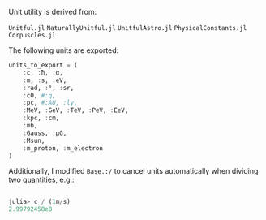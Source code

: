 

Unit utility is derived from:

`Unitful.jl`
`NaturallyUnitful.jl`
`UnitfulAstro.jl`
`PhysicalConstants.jl`
`Corpuscles.jl`

The following units are exported:

```julia
units_to_export = (
    :c, :ħ, :α,
    :m, :s, :eV,
    :rad, :°, :sr,
    :c0, #:q, 
    :pc, #:AU, :ly, 
    :MeV, :GeV, :TeV, :PeV, :EeV,
    :kpc, :cm, 
    :mb,
    :Gauss, :μG,
    :Msun,
    :m_proton, :m_electron
)
```

Additionally, I modified `Base.:/` to cancel units automatically when dividing two quantities, e.g.:

```julia

julia> c / (1m/s)
2.99792458e8

```




